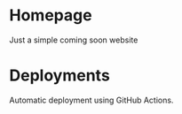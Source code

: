 # Homepage

Just a simple coming soon website

# Deployments

Automatic deployment using GitHub Actions.
